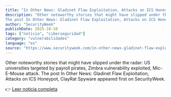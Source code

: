 ```yaml
---
title: "In Other News: Gladinet Flaw Exploitation, Attacks on ICS Honeypot, ClayRat Spyware"
description: "Other noteworthy stories that might have slipped under the radar: US universities targeted by payroll pirates, Zimbra vulnerability exploited, Mic-E-Mouse attack.
The post In Other News: Gladinet Flaw Exploitation, Attacks on ICS Honeypot, ClayRat Spyware appeared first on SecurityWeek."
author: "SecurityWeek"
publishDate: 2025-10-10
tags: ["noticia", "ciberseguridad"]
category: "vulnerabilidades"
language: "es"
source: "https://www.securityweek.com/in-other-news-gladinet-flaw-exploitation-attacks-on-ics-honeypot-clayrat-spyware/"
---
```


Other noteworthy stories that might have slipped under the radar: US universities targeted by payroll pirates, Zimbra vulnerability exploited, Mic-E-Mouse attack.
The post In Other News: Gladinet Flaw Exploitation, Attacks on ICS Honeypot, ClayRat Spyware appeared first on SecurityWeek.

👉 [Leer noticia completa](https://www.securityweek.com/in-other-news-gladinet-flaw-exploitation-attacks-on-ics-honeypot-clayrat-spyware/)
